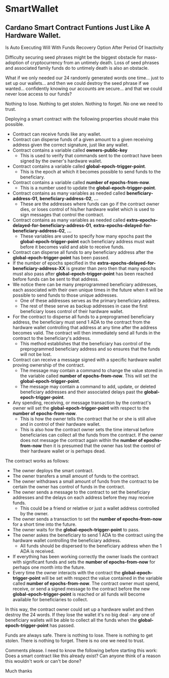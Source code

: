 # SmartWallet

## Cardano Smart Contract Funtions Just Like A Hardware Wallet.  
Is Auto Executing Will With Funds Recovery Option After Period Of Inactivity

Difficulty securing seed phrases might be the biggest obstacle for mass-adoption of cryptocurrency from an untimely death. 
Loss of seed phrases and associated family funds do to untimely death is also an obstacle.



What if we only needed our 24 randomly generated words one time... 
just to set up our wallets... 
and then we could destroy the seed phrase if we wanted...
confidently knowing our accounts are secure...
and that we could never lose access to our funds?

Nothing to lose. 
Nothing to get stolen. 
Nothing to forget.
No one we need to trust.

Deploying a smart contract with the following properties should make this possible.
* Contract can receive funds like any wallet.
* Contract can disperse funds of a given amount to a given receiving address given the correct signature, just like any wallet.
* Contract contains a variable called **owners-public-key**
  * This is used to verify that commands sent to the contract have been signed by the owner's hardware wallet.
* Contract contains a variable called **global-epoch-trigger-point**.
  * This is the epoch at which it becomes possible to send funds to the beneficiary.
* Contract contains a variable called **number of epochs-from-now**.
  * This is a number used to update the **global-epoch-trigger-point**. 
* Contract contains as many variables as needed called **beneficiary-address-01**, **beneficiary-address-02**, **...**
  * These are the addresses where funds can go if the contract owner dies, or loses control of his/her hardware wallet which is used to sign messages that control the contract.
* Contract contains as many variables as needed called **extra-epochs-delayed-for-beneficiary-address-01**, **extra-epochs-delayed-for-beneficiary-address-02**, **...**
  * These variables are used to specify how many epochs past the **global-epoch-trigger-point** each beneficiary address must wait before it becomes valid and able to receive funds.
* Contract can disperse all funds to any beneficiary address after the **global-epoch-trigger-point** has been passed.
* If the number of epochs specified in the **extra-epochs-delayed-for-beneficiary-address-XX** is greater than zero then that many epochs must also pass after **global-epoch-trigger-point** has been reached before funds can be sent to that address.
* We notice there can be many preprogrammed beneficiary addresses, each associated with their own unique times in the future when it will be possible to send funds to those unique addresses. 
  * One of these addresses serves as the primary beneficiary address.
  * The rest of these serve as backup addresses in case the first beneficiary loses control of their hardware wallet.
* For the contract to disperse all funds to a preprogramed beneficiary address, the beneficiary must send 1 ADA to the contract from the hardware wallet controlling that address at any time after the address becomes valid. The contract will then immediately send all funds in the contract to the beneficiary's address.
  * This method establishes that the beneficiary has control of the preprogrammed beneficiary address and so ensures that the funds will not be lost.
* Contract can receive a message signed with a specific hardware wallet proving ownership of the contract.
  * The message may contain a command to change the value stored in the variable called **number of epochs-from-now**. This will set the **global-epoch-trigger-point**.
  * The message may contain a command to add, update, or deleted beneficiary addresses and their associated delays past the **global-epoch-trigger-point**.
* Any spending, receiving, or message transaction by the contract's owner will set the **global-epoch-trigger-point** with respect to the **number of epochs-from-now**.
  * This is how the owner tells the contract that he or she is still alive and in control of their hardware wallet.
  * This is also how the contract owner sets the time interval before beneficiaries can collect all the funds from the contract. If the owner does not message the contract again within the **number of epochs-from-now** then it is presumed that the owner has lost the control of their hardware wallet or is perhaps dead.

The contract works as follows:  
* The owner deploys the smart contract.
* The owner transfers a small amount of funds to the contract. 
* The owner withdraws a small amount of funds from the contract to be certain the owner has control of funds in the contract.
* The owner sends a message to the contract to set the beneficiary addresses and the delays on each address before they may receive funds. 
  * This could be a friend or relative or just a wallet address controlled by the owner.
* The owner sends a transaction to set the **number of epochs-from-now** for a short time into the future.
* The owner waits for the **global-epoch-trigger-point** to pass.
* The owner askes the beneficiary to send 1 ADA to the contract using the hardware wallet controlling the beneficiary address.
  * All funds should be dispersed to the beneficiary address when the 1 ADA is received.  
* If everything has been working correctly the owner loads the contract with significant funds and sets the **number of epochs-from-now** for perhaps one month into the future.
* Every time the owner interacts with the contract the **global-epoch-trigger-point** will be set with respect the value contained in the variable called **number of epochs-from-now**.
The contract owner must spend, receive, or send a signed message to the contract before the new **global-epoch-trigger-point** is reached or all funds will become available for beneficiaries to collect.

In this way, the contract owner could set up a hardware wallet and then destroy the 24 words. If they lose the wallet it's no big deal - any one of beneficiary wallets will be able to collect all the funds when the **global-epoch-trigger-point** has passed.

Funds are always safe.
There is nothing to lose. 
There is nothing to get stolen. 
There is nothing to forget.
There is no one we need to trust.



Comments please.
I need to know the following before starting this work:
Does a smart contract like this already exist?
Can anyone think of a reason this wouldn't work or can't be done?

Much thanks
